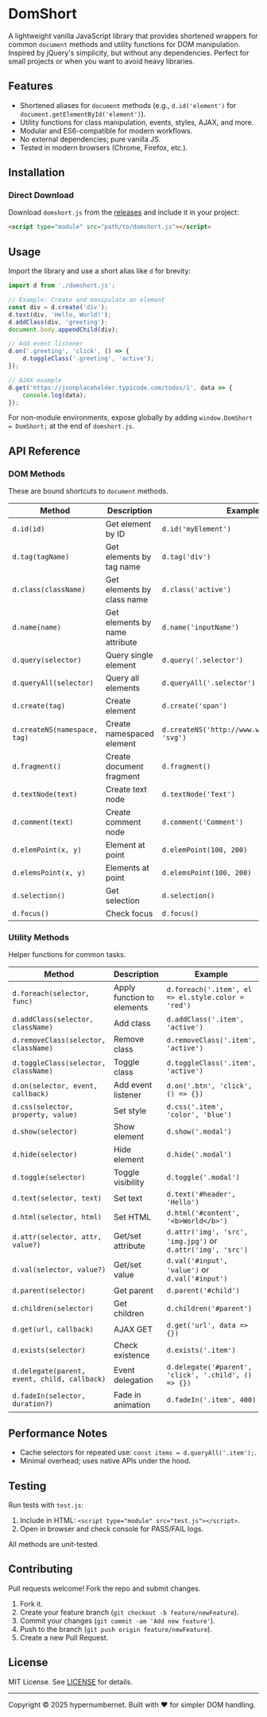 # DomShort

A lightweight vanilla JavaScript library that provides shortened wrappers for common `document` methods and utility functions for DOM manipulation. Inspired by jQuery's simplicity, but without any dependencies. Perfect for small projects or when you want to avoid heavy libraries.

## Features
- Shortened aliases for `document` methods (e.g., `d.id('element')` for `document.getElementById('element')`).
- Utility functions for class manipulation, events, styles, AJAX, and more.
- Modular and ES6-compatible for modern workflows.
- No external dependencies; pure vanilla JS.
- Tested in modern browsers (Chrome, Firefox, etc.).

## Installation

### Direct Download
Download `domshort.js` from the [releases](https://github.com/hypernumbernet/domshort/releases) and include it in your project:

```html
<script type="module" src="path/to/domshort.js"></script>
```

## Usage

Import the library and use a short alias like `d` for brevity:

```javascript
import d from './domshort.js';

// Example: Create and manipulate an element
const div = d.create('div');
d.text(div, 'Hello, World!');
d.addClass(div, 'greeting');
document.body.appendChild(div);

// Add event listener
d.on('.greeting', 'click', () => {
    d.toggleClass('.greeting', 'active');
});

// AJAX example
d.get('https://jsonplaceholder.typicode.com/todos/1', data => {
    console.log(data);
});
```

For non-module environments, expose globally by adding `window.DomShort = DomShort;` at the end of `domshort.js`.

## API Reference

### DOM Methods
These are bound shortcuts to `document` methods.

| Method | Description | Example |
|--------|-------------|---------|
| `d.id(id)` | Get element by ID | `d.id('myElement')` |
| `d.tag(tagName)` | Get elements by tag name | `d.tag('div')` |
| `d.class(className)` | Get elements by class name | `d.class('active')` |
| `d.name(name)` | Get elements by name attribute | `d.name('inputName')` |
| `d.query(selector)` | Query single element | `d.query('.selector')` |
| `d.queryAll(selector)` | Query all elements | `d.queryAll('.selector')` |
| `d.create(tag)` | Create element | `d.create('span')` |
| `d.createNS(namespace, tag)` | Create namespaced element | `d.createNS('http://www.w3.org/2000/svg', 'svg')` |
| `d.fragment()` | Create document fragment | `d.fragment()` |
| `d.textNode(text)` | Create text node | `d.textNode('Text')` |
| `d.comment(text)` | Create comment node | `d.comment('Comment')` |
| `d.elemPoint(x, y)` | Element at point | `d.elemPoint(100, 200)` |
| `d.elemsPoint(x, y)` | Elements at point | `d.elemsPoint(100, 200)` |
| `d.selection()` | Get selection | `d.selection()` |
| `d.focus()` | Check focus | `d.focus()` |

### Utility Methods
Helper functions for common tasks.

| Method | Description | Example |
|--------|-------------|---------|
| `d.foreach(selector, func)` | Apply function to elements | `d.foreach('.item', el => el.style.color = 'red')` |
| `d.addClass(selector, className)` | Add class | `d.addClass('.item', 'active')` |
| `d.removeClass(selector, className)` | Remove class | `d.removeClass('.item', 'active')` |
| `d.toggleClass(selector, className)` | Toggle class | `d.toggleClass('.item', 'active')` |
| `d.on(selector, event, callback)` | Add event listener | `d.on('.btn', 'click', () => {})` |
| `d.css(selector, property, value)` | Set style | `d.css('.item', 'color', 'blue')` |
| `d.show(selector)` | Show element | `d.show('.modal')` |
| `d.hide(selector)` | Hide element | `d.hide('.modal')` |
| `d.toggle(selector)` | Toggle visibility | `d.toggle('.modal')` |
| `d.text(selector, text)` | Set text | `d.text('#header', 'Hello')` |
| `d.html(selector, html)` | Set HTML | `d.html('#content', '<b>World</b>')` |
| `d.attr(selector, attr, value?)` | Get/set attribute | `d.attr('img', 'src', 'img.jpg')` or `d.attr('img', 'src')` |
| `d.val(selector, value?)` | Get/set value | `d.val('#input', 'value')` or `d.val('#input')` |
| `d.parent(selector)` | Get parent | `d.parent('#child')` |
| `d.children(selector)` | Get children | `d.children('#parent')` |
| `d.get(url, callback)` | AJAX GET | `d.get('url', data => {})` |
| `d.exists(selector)` | Check existence | `d.exists('.item')` |
| `d.delegate(parent, event, child, callback)` | Event delegation | `d.delegate('#parent', 'click', '.child', () => {})` |
| `d.fadeIn(selector, duration?)` | Fade in animation | `d.fadeIn('.item', 400)` |

## Performance Notes
- Cache selectors for repeated use: `const items = d.queryAll('.item');`.
- Minimal overhead; uses native APIs under the hood.

## Testing
Run tests with `test.js`:

1. Include in HTML: `<script type="module" src="test.js"></script>`.
2. Open in browser and check console for PASS/FAIL logs.

All methods are unit-tested.

## Contributing
Pull requests welcome! Fork the repo and submit changes.

1. Fork it.
2. Create your feature branch (`git checkout -b feature/newFeature`).
3. Commit your changes (`git commit -am 'Add new feature'`).
4. Push to the branch (`git push origin feature/newFeature`).
5. Create a new Pull Request.

## License
MIT License. See [LICENSE](LICENSE) for details.

---

Copyright © 2025 hypernumbernet. Built with ❤️ for simpler DOM handling.